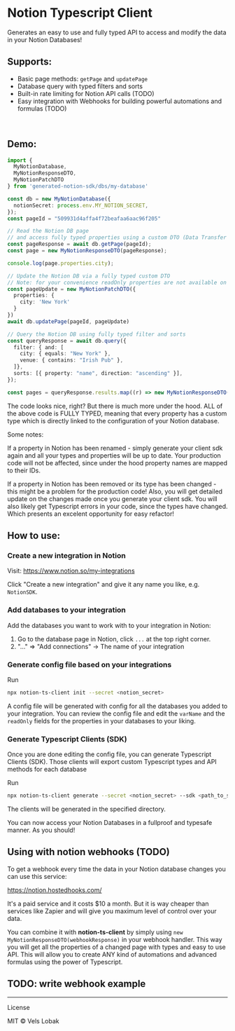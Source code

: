 # Notion Typescript Client

Generates an easy to use and fully typed API to access and modify the data in your Notion Databases!

## Supports:

- Basic page methods: `getPage` and `updatePage`
- Database query with typed filters and sorts
- Built-in rate limiting for Notion API calls (TODO)
- Easy integration with Webhooks for building powerful automations and formulas (TODO)

<br/>

## Demo:

```ts
import {
  MyNotionDatabase,
  MyNotionResponseDTO,
  MyNotionPatchDTO
} from 'generated-notion-sdk/dbs/my-database'

const db = new MyNotionDatabase({
  notionSecret: process.env.MY_NOTION_SECRET,
});
const pageId = "509931d4affa4f72beafaa6aac96f205"

// Read the Notion DB page
// and access fully typed properties using a custom DTO (Data Transfer Object)
const pageResponse = await db.getPage(pageId);
const page = new MyNotionResponseDTO(pageResponse);

console.log(page.properties.city);

// Update the Notion DB via a fully typed custom DTO
// Note: for your convenience readOnly properties are not available on PatchDTO
const pageUpdate = new MyNotionPatchDTO({
  properties: {
    city: 'New York'
  }
})
await db.updatePage(pageId, pageUpdate)

// Query the Notion DB using fully typed filter and sorts
const queryResponse = await db.query({
  filter: { and: [
    city: { equals: "New York" },
    venue: { contains: "Irish Pub" },
  ]},
  sorts: [{ property: "name", direction: "ascending" }],
});

const pages = queryResponse.results.map((r) => new MyNotionResponseDTO(r));
```

The code looks nice, right? But there is much more under the hood.
ALL of the above code is FULLY TYPED, meaning that every property has a custom type which is directly linked to the configuration of your Notion database.

Some notes:

If a property in Notion has been renamed - simply generate your client sdk again and all your types and properties will be up to date. Your production code will not be affected, since under the hood property names are mapped to their IDs.

If a property in Notion has been removed or its type has been changed - this might be a problem for the production code!
Also, you will get detailed update on the changes made once you generate your client sdk. You will also likely get Typescript errors in your code, since the types have changed. Which presents an excelent opportunity for easy refactor!

## How to use:

### Create a new integration in Notion

Visit: https://www.notion.so/my-integrations

Click "Create a new integration" and give it any name you like, e.g. `NotionSDK`.

### Add databases to your integration

Add the databases you want to work with to your integration in Notion:

1. Go to the database page in Notion, click `...` at the top right corner.
2. "..." => "Add connections" -> The name of your integration

### Generate config file based on your integrations

Run

```sh
npx notion-ts-client init --secret <notion_secret>
```

A config file will be generated with config for all the databases you added to your integration.
You can review the config file and edit the `varName` and the `readOnly` fields for the properties in your databases to your liking.

### Generate Typescript Clients (SDK)

Once you are done editing the config file, you can generate Typescript Clients (SDK).
Those clients will export custom Typescript types and API methods for each database

Run

```sh
npx notion-ts-client generate --secret <notion_secret> --sdk <path_to_sdk>
```

The clients will be generated in the specified directory.

You can now access your Notion Databases in a fullproof and typesafe manner.
As you should!

## Using with notion webhooks (TODO)

To get a webhook every time the data in your Notion database changes you can use this service:

https://notion.hostedhooks.com/

It's a paid service and it costs $10 a month. But it is way cheaper than services like Zapier and will give you maximum level of control over your data.

You can combine it with **notion-ts-client** by simply using `new MyNotionResponseDTO(webhookResponse)` in your webhook handler. This way you will get all the properties of a changed page with types and easy to use API. This will allow you to create ANY kind of automations and advanced formulas using the power of Typescript.

## TODO: write webhook example

---

License

MIT © Vels Lobak
